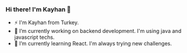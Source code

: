 ### Hi there! I'm Kayhan 👋


- ⚡ I'm Kayhan from Turkey.
- 🔭 I’m currently working on backend development. I'm using java and javascript techs.
- 🌱 I’m currently learning React. I'm always trying new challenges.
